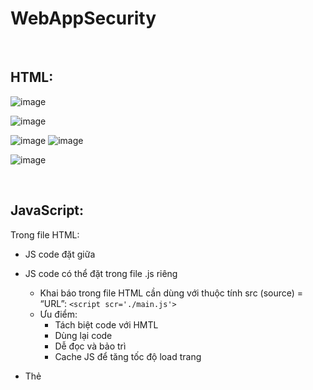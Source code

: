 # WebAppSecurity

<br>

## HTML:
![image](https://user-images.githubusercontent.com/62002485/159663472-4f6927cd-1762-4e8a-a15b-368cf4b65f86.png)

![image](https://user-images.githubusercontent.com/62002485/159663505-2fad1a22-6ef6-4d27-865d-52aa3bc69b35.png)

![image](https://user-images.githubusercontent.com/62002485/159663665-d165e459-613e-418b-8ebb-d410048218fe.png)
![image](https://user-images.githubusercontent.com/62002485/159663750-19d9b481-ab92-4edf-be7e-0eda0cad5229.png)

![image](https://user-images.githubusercontent.com/62002485/159664142-3cf5ba2b-66a6-45d9-821c-e110ab81f948.png)

<br>

## JavaScript:
Trong file HTML:
- JS code đặt giữa <script> và </script>
- JS code có thể đặt trong file .js riêng
  - Khai báo trong file HTML cần dùng với thuộc tính src (source) = “URL”: `<script scr='./main.js'>` 
  - Ưu điểm:
      - Tách biệt code với HMTL
      - Dùng lại code
      - Dễ đọc và bảo trì
      - Cache JS để tăng tốc độ load trang
- Thẻ <script> có thể đặt tại `<head>` hoặc `<body>`
  
  ![image](https://user-images.githubusercontent.com/62002485/162554498-901e7b65-677e-45c4-8853-92039bda8e56.png)

  ![image](https://user-images.githubusercontent.com/62002485/162554512-61652911-ebe3-465c-8c33-6edf7c102916.png)
  
  ![image](https://user-images.githubusercontent.com/62002485/162554517-379aa053-76b4-44b3-a18c-e9afb5e760f9.png)

  ![image](https://user-images.githubusercontent.com/62002485/162554580-91e150ec-8601-47a4-989a-b9b4d140d5fe.png)
  
  ![image](https://user-images.githubusercontent.com/62002485/162554589-e8d9e230-1b5f-4ee4-90a9-22e5667eeeba.png)
  
  
- 4 Ways to Declare a JavaScript Variable: https://www.w3schools.com/js/js_variables.asp

    - Using var

      ![image](https://user-images.githubusercontent.com/62002485/167872470-489233f1-9b20-4c35-b46c-d0af5dd7995c.png)

    - Using let 

      ![image](https://user-images.githubusercontent.com/62002485/167872560-a476c985-8479-47c5-ae32-354d92990c27.png)
     

    - Using const
    - Using nothing
  
<br>

- Objects:

    ![image](https://user-images.githubusercontent.com/62002485/167874488-fa321ba4-a165-44eb-9b73-44d1df18e51a.png)
    ![image](https://user-images.githubusercontent.com/62002485/167878582-6cbca512-53ac-4f26-96ba-1b540801b78c.png)
    ![image](https://user-images.githubusercontent.com/62002485/168122030-b8b33300-e91e-46a7-9e1e-3f23da4a2171.png)

<br>

- If:

    ![image](https://user-images.githubusercontent.com/62002485/168058873-1845e551-3eb8-4260-a726-38f1bb66aed1.png)
    
<br>

- For, while, do while:

    ![image](https://user-images.githubusercontent.com/62002485/168061290-93306258-d1c2-4545-a469-a51697204815.png)
    ![image](https://user-images.githubusercontent.com/62002485/168064844-4dd57ffa-16d9-49f1-8b79-245d6ea100c1.png)
    ![image](https://user-images.githubusercontent.com/62002485/168065088-86f208e9-cb23-42fb-8e66-b07a920f9274.png)
    
<br>


- Switch:

    ![image](https://user-images.githubusercontent.com/62002485/168065331-0e74c598-cbe1-4ef7-a862-4c5d6c55511a.png)
    
<br>


- Function:

    ![image](https://user-images.githubusercontent.com/62002485/168065481-3990064d-4603-4f7f-8a75-3789fd3decfb.png)
    ![image](https://user-images.githubusercontent.com/62002485/168065655-58c441b4-7765-45bf-a23a-6f12e2651d0c.png)
   
<br>

- Try-catch:

    ![image](https://user-images.githubusercontent.com/62002485/168066087-d8acc57f-2896-4ce0-b0cc-3960b48ab972.png)
    ![image](https://user-images.githubusercontent.com/62002485/168066203-bac4fb1e-433e-4918-8640-6bb8461a7204.png)
   
<br>

- Arrray:

    ![image](https://user-images.githubusercontent.com/62002485/168067028-f9508514-28f3-41bb-8602-56aedc758585.png)
    ![image](https://user-images.githubusercontent.com/62002485/168067130-14827610-47ba-4f66-a7f3-7d7d021e1d56.png)
    <br>![image](https://user-images.githubusercontent.com/62002485/168067180-afed491c-5425-450f-b520-28070713af67.png)
   
<br>

- String:

    ![image](https://user-images.githubusercontent.com/62002485/168067368-0064e5e9-6525-43c1-83e1-6ec84a1068b7.png)
    ![image](https://user-images.githubusercontent.com/62002485/168067574-916708c8-fcfb-4a6a-a4eb-23a8ac9e48e2.png)
    ![image](https://user-images.githubusercontent.com/62002485/168067741-124b0f21-7d02-4522-8f8f-6cf23fb389cf.png)
    ![image](https://user-images.githubusercontent.com/62002485/168067810-b10d087f-5908-4a97-9ec4-40dcfd5fd1d2.png)


<br>

- DOM và kỹ thuật thao túng nội dung trang HTML:

    ![image](https://user-images.githubusercontent.com/62002485/168101357-ec6c46a3-4599-465b-b90e-5404561fcee6.png)
    ![image](https://user-images.githubusercontent.com/62002485/168101776-dac747d9-9ec7-427e-aad2-744709d5b11a.png)
    ![image](https://user-images.githubusercontent.com/62002485/168101838-51369d93-ad46-485f-a992-50a3889fd541.png)
    ![image](https://user-images.githubusercontent.com/62002485/168102808-82b4d54d-28ce-48eb-908d-e5f75cdba259.png)
    ![image](https://user-images.githubusercontent.com/62002485/168102633-41881a4b-d6ed-4472-b8aa-676a16158136.png)
    ![image](https://user-images.githubusercontent.com/62002485/168102935-6e1af34d-1546-4f45-974b-7d34ccb51dbf.png)
    ![image](https://user-images.githubusercontent.com/62002485/168112191-4d64d68c-028d-4db0-bb74-1696260c6ba9.png)
    ![image](https://user-images.githubusercontent.com/62002485/168112516-7273c364-68c7-4bc2-9a42-279ca3a29e9c.png)
    ![image](https://user-images.githubusercontent.com/62002485/168114430-7b996d40-35bf-4556-8346-6159b9acd586.png)
    ![image](https://user-images.githubusercontent.com/62002485/168114518-655b3aec-5a80-4bab-a0b9-d5080104b2a8.png)
    ![image](https://user-images.githubusercontent.com/62002485/168115486-53ca9219-4458-4c10-b65c-167469a73f81.png)
    ![image](https://user-images.githubusercontent.com/62002485/168115292-888fa70a-b190-4b2c-9f17-2eac2d9484ce.png)

<br>

- OOP:

    ![image](https://user-images.githubusercontent.com/62002485/168121525-0855a432-1370-4865-9303-709ac80a9676.png)     

<br>

- Event:

    ![image](https://user-images.githubusercontent.com/62002485/168122982-26ceee5c-d699-4313-ac11-cb6a727d6811.png)
    ![image](https://user-images.githubusercontent.com/62002485/168125292-0e4c78c9-85d2-48d1-9241-3b5300222a51.png)
    ![image](https://user-images.githubusercontent.com/62002485/168125515-ea32bf0e-9b9e-4206-8860-456ad97b0f09.png)

<br>

- JSON:

    ![image](https://user-images.githubusercontent.com/62002485/168126939-e15d876f-79d8-44fd-991e-d41d60cbc801.png)
    ![image](https://user-images.githubusercontent.com/62002485/168127244-3adcec12-3e98-4fc6-b351-b9cc6f4c8b07.png)
    ![image](https://user-images.githubusercontent.com/62002485/168127580-f29280d0-8d57-4e1d-9aee-af18c69fd5ea.png)

<br>

- AJAX:

    ![image](https://user-images.githubusercontent.com/62002485/168129289-e9fbf152-ed91-49c2-b083-d1554375e158.png)
    ![image](https://user-images.githubusercontent.com/62002485/168129347-2d25547f-7c25-4701-a2cd-befe4fcb8e6b.png)
    ![image](https://user-images.githubusercontent.com/62002485/168129510-6f3e90e3-d5b9-4f09-8a61-0c5651d41c8a.png)
    ![image](https://user-images.githubusercontent.com/62002485/168129893-305f643d-efd9-446c-bcf0-0b40f806e09b.png)
    ![image](https://user-images.githubusercontent.com/62002485/168129925-d198f514-608c-4fbe-8c9c-205772f1bfc3.png)
    ![image](https://user-images.githubusercontent.com/62002485/168129959-7f8e6ad6-685b-431f-a530-058fb0853571.png)
    ![image](https://user-images.githubusercontent.com/62002485/168129984-272766e4-8145-47d2-b9f3-b0c0f016cbaf.png)
    ![image](https://user-images.githubusercontent.com/62002485/168130043-ebd6bcc4-bed4-4592-a357-792adde7ddf6.png)
    ![image](https://user-images.githubusercontent.com/62002485/168130066-bb8d99a1-4f15-4486-a6d1-8b14735086b5.png)
    ![image](https://user-images.githubusercontent.com/62002485/168130097-2e3b7ca3-1f34-412a-97e8-52af6ebc4175.png)
    ![image](https://user-images.githubusercontent.com/62002485/168130125-87b2d92d-6870-40ca-b30b-87440f81a2f3.png)
    ![image](https://user-images.githubusercontent.com/62002485/168130160-dbf17011-8666-43eb-af43-cb31deef12cf.png)
    
<br>


### ReactJS là gì?
- Reactjs là một thư viện JavaScript hỗ trợ cả front-end và server. Hơn nữa, nó có thể được sử dụng để tạo UI cho các ứng dụng và trang web dành cho thiết bị di động.
- Homepage: https://reactjs.org/
- Github: https://github.com/facebook/react

<br>

### React Native là gì?
React Native là một cross-platform mobile framework sử dụng Reactjs để xây dựng app và website. React Native biên dịch các component native app cho phép lập trình viên xây dựng các ứng dụng di động có thể chạy trên các nền tảng khác nhau như Windows, Android, iOS bằng JavaScript.

Hơn nữa, Reactjs được sử dụng để xây dựng các component trong React Native và React Native triển khai Reactjs trong framework của nó.


<br>

## XSS:
  
  https://portswigger.net/web-security/cross-site-scripting
  
  - Reflected XSS: https://portswigger.net/web-security/cross-site-scripting/reflected/lab-html-context-nothing-encoded
  
  <br> Attacker thử nhập input và inspect thì thấy `input được đưa thẳng vào string query url và RESPONSE html trả về mà không kiểm tra`. 
  <br> => Attacker lợi dụng lỗ hổng này để chèn đoạn javascript vào string query url, dụ victim nhấp vào và script được chèn vào response html và thực thi trên browser victim. 
  
  ![image](https://user-images.githubusercontent.com/62002485/162554725-0203f0bb-d359-46fd-89b6-956b7f4b4dae.png)

  ![image](https://user-images.githubusercontent.com/62002485/162554740-a80dc810-ec43-49c0-bd3f-353b5d812940.png)
  
  ![image](https://user-images.githubusercontent.com/62002485/162554782-5aca2391-ad2e-446b-91cd-45daf6e833a3.png)

  <br>
    
  - Stored XSS: https://portswigger.net/web-security/cross-site-scripting/stored/lab-html-context-nothing-encoded
  
    <br> Attacker thử nhập input và inspect thì thấy `input được lưu thẳng vào cơ sở dữ liệu mà không kiểm tra và sau đó render lên nếu có request truy cập trang đó`. 
  <br> => Attacker lợi dụng lỗ hổng này để chèn đoạn javascript lưu trữ vào cơ sở dữ liệu, khi victim truy cập trang html đã bị lưu đoạn js độc hại, đoạn js đó sẽ được thực thi trên browser victim.
  
  ![image](https://user-images.githubusercontent.com/62002485/162554863-fb42d249-44cd-4c47-92fa-1c6d811fc218.png)

  ![image](https://user-images.githubusercontent.com/62002485/162554924-e4bd9684-2581-4607-85e3-a6fc3ec839be.png)

  ![image](https://user-images.githubusercontent.com/62002485/162554970-a3d2ed68-6841-49b3-8764-f8744f74d329.png)

  ![image](https://user-images.githubusercontent.com/62002485/162555020-2986cb87-5c78-4c89-b712-96925935c7a5.png)

  <br>
  
  - DOM Based XSS: https://portswigger.net/web-security/cross-site-scripting/dom-based/lab-document-write-sink
  
    
  <br> Attacker thử nhập input và inspect thì thấy `response chứa đoạn js get query string url(input) và ghi chúng thẳng vào DOM trong 1 thẻ img mà không kiểm tra`. 
  <br> => Attacker lợi dụng lỗ hổng này để chèn đoạn javascript vào(đóng thẻ img hoặc đóng attribute thẻ img sau đó chèn lệnh js), dụ victim nhấp vào url để chạy đoạn script sau đó một img được chèn vào html và lệnh js độc hại được thực thi trên browser victim. 
  
  ![image](https://user-images.githubusercontent.com/62002485/162555165-6529dfd9-50db-4436-ad33-4bf49d380100.png)

  https://developer.mozilla.org/en-US/docs/Web/API/URLSearchParams
  ![image](https://user-images.githubusercontent.com/62002485/162555397-e7e18fa9-f024-44a7-b988-f774935078dd.png)

  ![image](https://user-images.githubusercontent.com/62002485/162555426-f7732dfc-c082-4ac3-bc32-2a8611caa732.png)

  ![image](https://user-images.githubusercontent.com/62002485/162555472-c71c9b90-f089-45b4-b486-fa853b481ff1.png)

  ![image](https://user-images.githubusercontent.com/62002485/162555485-710f66a7-5e50-4bd9-9e71-50747c471f81.png)

  ![image](https://user-images.githubusercontent.com/62002485/162555512-30e4ad39-5250-475a-b260-0dae84005061.png) 
  
  ![image](https://user-images.githubusercontent.com/62002485/162555204-1a46cf90-f683-4d83-9920-b429392df282.png)
  
  ![image](https://user-images.githubusercontent.com/62002485/162555642-5ab40152-d364-4a33-aeff-33c5c863528f.png)
  
  ![image](https://user-images.githubusercontent.com/62002485/162555681-47a9ba06-c773-4df6-a9f2-4b12c06739df.png)
  
  <br>
  
## SQL injection:
  
  https://portswigger.net/web-security/sql-injection
  https://portswigger.net/web-security/sql-injection/cheat-sheet
  https://portswigger.net/web-security/sql-injection/examining-the-database
  
  
 ## File inclusion

https://portswigger.net/web-security/file-path-traversal
  
ftp
<br>xampp


https://quantrimang.com/file-etc-passwd-la-gi-181275

![image](https://user-images.githubusercontent.com/62002485/164264184-986a86c0-065b-4749-8f54-4b9a6efb0d42.png)

![image](https://user-images.githubusercontent.com/62002485/164264288-c6ba7691-94ec-4ce3-b9fe-d4105d6439b4.png)

https://www.w3schools.com/php/php_includes.asp

https://www.w3schools.com/php/php_superglobals_get.asp
https://www.w3schools.com/php/php_forms.asp

https://www.w3schools.com/php/func_var_isset.asp

https://www.w3schools.com/php/php_operators.asp

https://khaidantri.net/win-ini-la-gi

Encode to URL-encoded format:
  - https://www.urlencoder.org/
  - https://www.w3schools.com/tags/ref_urlencode.asp

![image](https://user-images.githubusercontent.com/62002485/164257325-7eef96a3-148f-4333-ba9d-19b91b8dab7e.png)

![image](https://user-images.githubusercontent.com/62002485/164257616-3479092f-0657-4a09-8173-e9c5d5386cc5.png)

Decode from URL-encoded format: https://www.urldecoder.org/

https://webcoban.vn/php/cach-tao-va-chay-mot-tap-tin-php.html

https://www.thegioididong.com/hoi-dap/xampp-la-gi-cach-cai-dat-va-su-dung-localhost-tren-may-1339338
  
  
# Android_reverse
<BR>

## File APK:

Tệp DEX là một tệp thực thi được lưu ở định dạng chứa mã được biên dịch được viết cho Android, nền tảng điện thoại di động dựa trên Linux của Google. Các tệp DEX có thể được tạo thủ công hoặc bằng cách tự động dịch các chương trình Java đã biên dịch. Nhiều tệp DEX được nén thành một .APK gói, đóng vai trò là tệp ứng dụng Android cuối cùng.

File APK gói gọn tất cả các File cần thiết của một ứng dụng Android. Dưới đây là danh sách mô tả các File và thư mục nổi bật nhất:

- META-INF /: Bao gồm File kê khai, chữ ký và danh sách các tài nguyên trong kho lưu trữ

- Lib /: Các thư viện gốc chạy trên kiến ​​trúc thiết bị cụ thể (armeabi-v7a, x86, v.v.)

- Res /: Tài nguyên, chẳng hạn như hình ảnh, không được biên dịch thành resources.arsc

- AndroidManifest.xml: Mô tả tên, phiên bản và nội dung của File APK

- Classes.dex: Các lớp Java được biên dịch sẽ chạy trên thiết bị (File .EXE)

- Resources.arsc: Các tài nguyên đã biên dịch, chẳng hạn như chuỗi, được ứng dụng sử dụng
<BR>

## Dex2jar:

- Dex2jar là một công cụ làm viêc vơi file .dex của android và file .class của java. 
- Install dex2jar: https://stackoverflow.com/questions/29744010/apk-decompile-error-d2j-dex2jar-command-not-found
- Các package trong tools dex2jar: https://hochay11.blogspot.com/2016/07/su-dung-dex2jar-trong-phan-tich-malware.html
  - `d2j-dex2jar - Chuyển đổi từ file dex sang file jar`
    - Xét về cơ bản, tệp JAR tương tự với file ZIP, là các ứng dụng được thiết kế để Java Runtime Environment sử dụng. Java Runtime Environment (JRE) là một lớp phần mềm cung cấp các dịch vụ cần thiết để thực thi những ứng dụng Java. Đây là một thành phần thiết yếu của Java Development Kit (JDK) và chứa tất cả các công cụ cần thiết để chạy những chương trình phần mềm dựa trên Java khác nhau.
<BR>
  
## JD-GUI:

- Cài đặt JD-GUI (hoặc JADX) để decompile tập tin .jar(jd-gui-1.6.6.jar - 3.09 MB). Dùng JD-GUI để mở tập tin .jar.
- Usage JD-GUI: https://linuxtut.com/en/d89e7cef0c749c6afea6/
    





